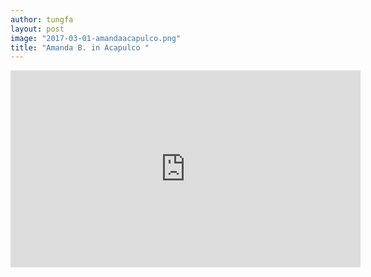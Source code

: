 ```yaml
---
author: tungfa
layout: post
image: "2017-03-01-amandaacapulco.png"
title: "Amanda B. in Acapulco "
---
```

<iframe width="560" height="315" src="https://www.youtube.com/embed/VAcgmQ5ejAw" frameborder="0" allowfullscreen></iframe>